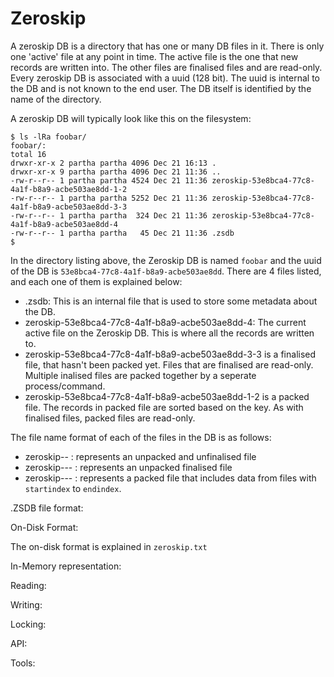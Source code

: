 # Zeroskip

A zeroskip DB is a directory that has one or many DB files in it.
There is only one 'active' file at any point in time. The active file
is the one that new records are written into. The other files are
finalised files and are read-only.
Every zeroskip DB is associated with a uuid (128 bit). The uuid is
internal to the DB and is not known to the end user. The DB itself is
identified by the name of the directory.

A zeroskip DB will typically look like this on the filesystem:

```
$ ls -lRa foobar/
foobar/:
total 16
drwxr-xr-x 2 partha partha 4096 Dec 21 16:13 .
drwxr-xr-x 9 partha partha 4096 Dec 21 11:36 ..
-rw-r--r-- 1 partha partha 4524 Dec 21 11:36 zeroskip-53e8bca4-77c8-4a1f-b8a9-acbe503ae8dd-1-2
-rw-r--r-- 1 partha partha 5252 Dec 21 11:36 zeroskip-53e8bca4-77c8-4a1f-b8a9-acbe503ae8dd-3-3
-rw-r--r-- 1 partha partha  324 Dec 21 11:36 zeroskip-53e8bca4-77c8-4a1f-b8a9-acbe503ae8dd-4
-rw-r--r-- 1 partha partha   45 Dec 21 11:36 .zsdb
$
```

In the directory listing above, the Zeroskip DB is named `foobar` and
the uuid of the DB is `53e8bca4-77c8-4a1f-b8a9-acbe503ae8dd`. There
are 4 files listed, and each one of them is explained below:

 * .zsdb: This is an internal file that is used to store some metadata
   about the DB.
 * zeroskip-53e8bca4-77c8-4a1f-b8a9-acbe503ae8dd-4: The current active
   file on the Zeroskip DB. This is where all the records are written
   to.
 * zeroskip-53e8bca4-77c8-4a1f-b8a9-acbe503ae8dd-3-3 is a finalised
   file, that hasn't been packed yet. Files that are finalised are
   read-only. Multiple inalised files are packed together by a
   seperate process/command.
 * zeroskip-53e8bca4-77c8-4a1f-b8a9-acbe503ae8dd-1-2 is a packed file.
   The records in packed file are sorted based on the key. As with
   finalised files, packed files are read-only.

The file name format of each of the files in the DB is as follows:

 - zeroskip-<uuid>-<index> : represents an unpacked and unfinalised file
 - zeroskip-<uuid>-<index>-<index> : represents an unpacked finalised file
 - zeroskip-<uuid>-<startindex>-<endindex> : represents a packed file
                                             that includes data from
                                             files with `startindex`
                                             to `endindex`. 


.ZSDB file format:

On-Disk Format:

The on-disk format is explained in `zeroskip.txt`

In-Memory representation:

Reading:

Writing:

Locking:

API:

Tools:

